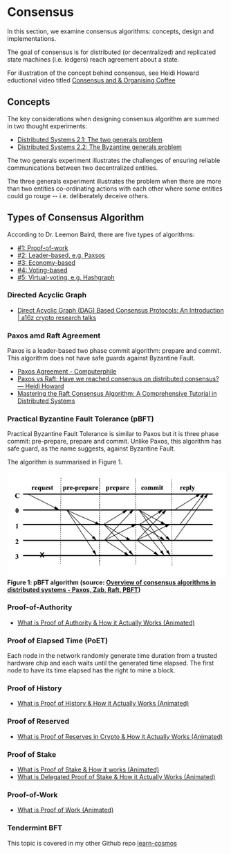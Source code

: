 # Consensus

In this section, we examine consensus algorithms: concepts, design and implementations.

The goal of consensus is for distributed (or decentralized) and replicated state machines (i.e. ledgers) reach agreement about a state. 

For illustration of the concept behind consensus, see Heidi Howard eductional video titled [Consensus and & Organising Coffee](https://www.youtube.com/watch?v=jn3DBzr--Ok)

## Concepts

The key considerations when designing consensus algorithm are summed in two thought experiments:

* [Distributed Systems 2.1: The two generals problem](https://www.youtube.com/watch?v=MDuWnzVnfpI)
* [Distributed Systems 2.2: The Byzantine generals problem](https://www.youtube.com/watch?v=LoGx_ldRBU0)

The two generals experiment illustrates the challenges of ensuring reliable communications between two decentralized entities.

The three generals experiment illustrates the problem when there are more than two entities co-ordinating actions with each other where some entities could go rouge -- i.e. deliberately deceive others. 

## Types of Consensus Algorithm

According to Dr. Leemon Baird, there are five types of algorithms:

* [#1: Proof-of-work](https://www.youtube.com/watch?v=A467am0fw34)
* [#2: Leader-based, e.g. Paxsos](https://www.youtube.com/watch?v=hVYRkcTY840)
* [#3: Economy-based](https://www.youtube.com/watch?v=EVVso37nie8)
* [#4: Voting-based](https://www.youtube.com/watch?v=HgaG6Vtv1zc)
* [#5: Virtual-voting, e.g. Hashgraph](https://www.youtube.com/watch?v=rleAZVVA3kM)

### Directed Acyclic Graph
 
* [Direct Acyclic Graph (DAG) Based Consensus Protocols: An Introduction | a16z crypto research talks](https://www.youtube.com/watch?v=v7h2rXNtrV0)

### Paxos amd Raft Agreement

Paxos is a leader-based two phase commit algorithm: prepare and commit. This algorithm does not have safe guards against Byzantine Fault.

* [Paxos Agreement - Computerphile](https://www.youtube.com/watch?v=s8JqcZtvnsM)
* [Paxos vs Raft: Have we reached consensus on distributed consensus? — Heidi Howard ](https://www.youtube.com/watch?v=JQss0uQUc6o)
* [Mastering the Raft Consensus Algorithm: A Comprehensive Tutorial in Distributed Systems](https://www.youtube.com/watch?v=ZyqAbQkpeUo)

### Practical Byzantine Fault Tolerance (pBFT)

Practical Byzantine Fault Tolerance is similar to Paxos but it is three phase commit: pre-prepare, prepare and commit. Unlike Paxos, this algorithm has safe guard, as the name suggests, against Byzantine Fault.

The algorithm is summarised in Figure 1.

![PBFT](../assets/img/pbft.png)</br>
**Figure 1: pBFT algorithm (source: [Overview of consensus algorithms in distributed systems - Paxos, Zab, Raft, PBFT](https://borisburkov.net/2021-10-03-1/))**

### Proof-of-Authority

* [What is Proof of Authority & How it Actually Works (Animated)](https://www.youtube.com/watch?v=uLPjWeAZ47g)

### Proof of Elapsed Time (PoET)

Each node in the network randomly generate time duration from a trusted hardware chip and each waits until the generated time elapsed. The first node to have its time elapsed has the right to mine a block. 

### Proof of History

* [What is Proof of History & How it Actually Works (Animated)](https://www.youtube.com/watch?v=A5G_FJpzKtk)

### Proof of Reserved

* [What is Proof of Reserves in Crypto & How it Actually Works (Animated)](https://www.youtube.com/watch?v=qzWT0JAyBIc)

### Proof of Stake

* [What is Proof of Stake & How it works (Animated)](https://www.youtube.com/watch?v=HjovHCq4wK4)
* [What is Delegated Proof of Stake & How it Actually Works (Animated)](https://www.youtube.com/watch?v=nd40wO2FgFk)

### Proof-of-Work

* [What is Proof of Work (Animated)](https://www.youtube.com/watch?v=ZTkuleUJV0M)

### Tendermint BFT

This topic is covered in my other Github repo [learn-cosmos](https://github.com/paulwizviz/learn-cosmos)
